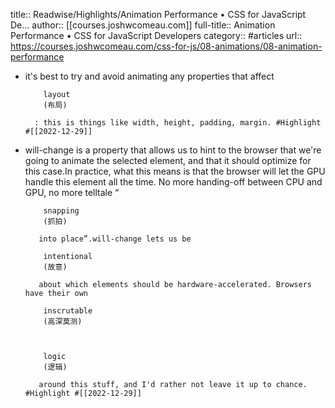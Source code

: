 title:: Readwise/Highlights/Animation Performance • CSS for JavaScript De...
author:: [[courses.joshwcomeau.com]]
full-title:: Animation Performance • CSS for JavaScript Developers
category:: #articles
url:: https://courses.joshwcomeau.com/css-for-js/08-animations/08-animation-performance

- it's best to try and avoid animating any properties that affect 
        
          layout
          (布局)
        
        : this is things like width, height, padding, margin. #Highlight #[[2022-12-29]]
- will-change is a property that allows us to hint to the browser that we're going to animate the selected element, and that it should optimize for this case.In practice, what this means is that the browser will let the GPU handle this element all the time. No more handing-off between CPU and GPU, no more telltale “
        
          snapping
          (抓拍)
        
         into place”.will-change lets us be 
        
          intentional
          (故意)
        
         about which elements should be hardware-accelerated. Browsers have their own 
        
          inscrutable
          (高深莫测)
        
         
        
          logic
          (逻辑)
        
         around this stuff, and I'd rather not leave it up to chance. #Highlight #[[2022-12-29]]